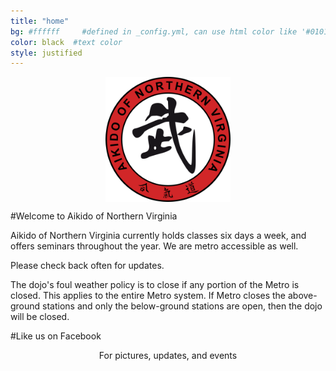 ```yaml
---
title: "home"
bg: #ffffff     #defined in _config.yml, can use html color like '#010101'
color: black  #text color
style: justified
---
```

<img style="display:block; margin-left:auto; margin-right:auto" src="img/logo.png" width="200" height="200">

#Welcome to Aikido of Northern Virginia

Aikido of Northern Virginia currently holds classes six days a week, and offers seminars throughout the year. We are metro accessible as well.  

Please check back often for updates.

The dojo's foul weather policy is to close if any portion of the Metro is closed. This applies to the entire Metro system. If Metro closes the above-ground stations and only the below-ground stations are open, then the dojo will be closed.

#Like us on Facebook

<div style="text-align:center">
<a href="https://www.facebook.com/AikidoNOVA"><i class="fa fa-thumbs-o-up fa-5x"></i></a></div>

<p style="text-align:center">For pictures, updates, and events</p>


